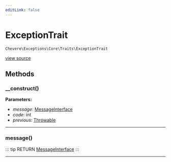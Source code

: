 ```yaml
---
editLink: false
---
```


# ExceptionTrait

`Chevere\Exceptions\Core\Traits\ExceptionTrait`

[view source](https://github.com/chevere/chevere/blob/master/src/Chevere/Exceptions/Core/Traits/ExceptionTrait.php)

## Methods

### __construct()

**Parameters:**

- *message*: [MessageInterface](../../../Interfaces/Message/MessageInterface.md)
- *code*: int
- *previous*: [Throwable](https://www.php.net/manual/class.throwable)

---

### message()

::: tip RETURN
[MessageInterface](../../../Interfaces/Message/MessageInterface.md)
:::

---
